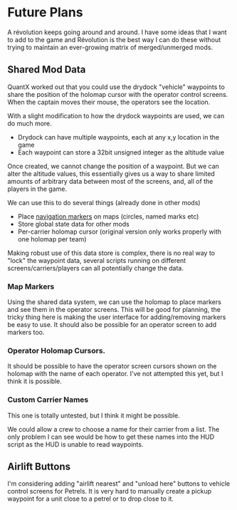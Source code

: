 # Future Plans

A révolution keeps going around and around. I have some
ideas that I want to add to the game and Révolution is the 
best way I can do these without trying to maintain an ever-growing
matrix of merged/unmerged mods.

## Shared Mod Data

QuantX worked out that you could use the drydock "vehicle" waypoints
to share the position of the holomap cursor with the operator control
screens.  When the captain moves their mouse, the operators see the location.

With a slight modification to how the drydock waypoints are used, we can do much
more. 

* Drydock can have multiple waypoints, each at any x,y location in the game
* Each waypoint can store a 32bit unsigned integer as the altitude value

Once created, we cannot change the position of a waypoint. But we can  alter the 
altitude values, this essentially gives us a way to share limited amounts of arbitrary data
between most of the screens, and, all of the players in the game.

We can use this to do several things (already done in other mods)

* Place [navigation markers](https://steamcommunity.com/sharedfiles/filedetails/?id=3021316783) on maps (circles, named marks etc)
* Store global state data for other mods
* Per-carrier holomap cursor (original version only works properly with one holomap per team)

Making robust use of this data store is complex, there is no real way to "lock" the waypoint data, several scripts
running on different screens/carriers/players can all potentially change the data.

### Map Markers

Using the shared data system, we can use the holomap to place markers and see them in the operator screens. This
will be good for planning, the tricky thing here is making the user interface for adding/removing markers be easy 
to use.  It should also be possible for an operator screen to add markers too.

### Operator Holomap Cursors.

It should be possible to have the operator screen cursors shown on the holomap with the name of each operator. I've
not attempted this yet, but I think it is possible.

### Custom Carrier Names

This one is totally untested, but I think it might be possible.

We could allow a crew to choose a name for their carrier from a list. The only problem I can see would
be how to get these names into the HUD script as the HUD is unable to read waypoints.

## Airlift Buttons

I'm considering adding "airlift nearest" and "unload here" buttons to vehicle control screens for Petrels. It is very hard
to manually create a pickup waypoint for a unit close to a petrel or to drop close to it.

